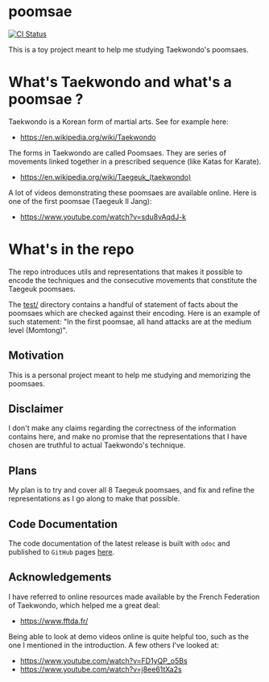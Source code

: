 # poomsae

[![CI Status](https://github.com/mbarbin/poomsae/workflows/ci/badge.svg)](https://github.com/mbarbin/poomsae/actions/workflows/ci.yml)

This is a toy project meant to help me studying Taekwondo's poomsaes.

# What's Taekwondo and what's a poomsae ?

Taekwondo is a Korean form of martial arts. See for example here:

- https://en.wikipedia.org/wiki/Taekwondo

The forms in Taekwondo are called Poomsaes. They are series of movements linked together in a prescribed sequence (like Katas for Karate).

- https://en.wikipedia.org/wiki/Taegeuk_(taekwondo)

A lot of videos demonstrating these poomsaes are available online. Here is one of the first poomsae (Taegeuk Il Jang):

- https://www.youtube.com/watch?v=sdu8vAqdJ-k

# What's in the repo

The repo introduces utils and representations that makes it possible to encode the techniques and the consecutive movements that constitute the Taegeuk poomsaes.

The [test/](test/) directory contains a handful of statement of facts about the poomsaes which are checked against their encoding. Here is an example of such statement: "In the first poomsae, all hand attacks are at the medium level (Momtong)".

## Motivation

This is a personal project meant to help me studying and memorizing the poomsaes.

## Disclaimer

I don't make any claims regarding the correctness of the information contains here, and make no promise that the representations that I have chosen are truthful to actual Taekwondo's technique.

## Plans

My plan is to try and cover all 8 Taegeuk poomsaes, and fix and refine the representations as I go along to make that possible.

## Code Documentation

The code documentation of the latest release is built with `odoc` and published to `GitHub` pages [here](https://mbarbin.github.io/poomsae).

## Acknowledgements

I have referred to online resources made available by the French Federation of Taekwondo, which helped me a great deal:

- https://www.fftda.fr/

Being able to look at demo videos online is quite helpful too, such as the one I mentioned in the introduction. A few others I've looked at:

- https://www.youtube.com/watch?v=FD1yQP_o5Bs
- https://www.youtube.com/watch?v=j8ee61tXa2s
